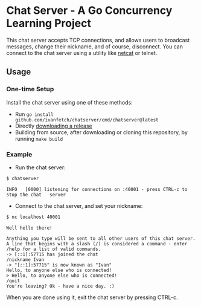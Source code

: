 # Chat Server - A Go Concurrency Learning Project

This chat server accepts TCP connections, and allows users to broadcast messages, change their nickname, and of course, disconnect. You can connect to the chat server using a utility like [netcat](https://en.wikipedia.org/wiki/Netcat) or telnet.

## Usage

### One-time Setup

Install the chat server using one of these methods:

* Run `go install github.com/ivanfetch/chatserver/cmd/chatserver@latest`
* Directly [downloading a release](https://github.com/ivanfetch/chatserver/releases)
* Building from source, after downloading or cloning this repository, by running `make build`

### Example

* Run the chat server:

```bash
$ chatserver
```

```
INFO   [0000] listening for connections on :40001 - press CTRL-c to stop the chat   server
```

* Connect to the chat server, and set your nickname:

```bash
$ nc localhost 40001
```

```
Well hello there!

Anything you type will be sent to all other users of this chat server.
A line that begins with a slash (/) is considered a command - enter /help for a list of valid commands. 
-> [::1]:57715 has joined the chat
/nickname Ivan
-> "[::1]:57715" is now known as "Ivan"
Hello, to anyone else who is connected!
> Hello, to anyone else who is connected!
/quit
You're leaving? Ok - have a nice day. :)
```

When you are done using it, exit the chat server by pressing CTRL-c.
